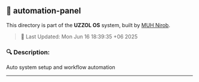 ## 📁 automation-panel

This directory is part of the **UZZOL OS** system, built by [MUH Nirob](mailto:uzzolhassan38@gmail.com).

> 📅 Last Updated: Mon Jun 16 18:39:35 +06 2025

### 🔍 Description:
Auto system setup and workflow automation

---

